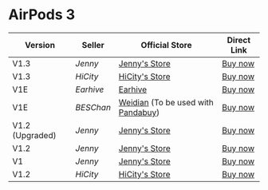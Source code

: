 # AirPods 3

| Version         | Seller    | Official Store                                                                                      | Direct Link                              |
|-----------------|-----------|-----------------------------------------------------------------------------------------------------|------------------------------------------|
| V1.3            | *Jenny*   | [Jenny's Store](https://jenny.airreps.info)                                                         | [Buy now](http://airreps.link/jenny)     |
| V1.3            | *HiCity*  | [HiCity's Store](https://hicitypods.com)                                                            | [Buy now](https://airreps.link/hcv13g3)  |
| V1E             | *Earhive* | [Earhive](https://earhive.com)                                                                      | [Buy now](https://airreps.link/ehv1e)    |
| V1E             | *BESChan* | [Weidian](https://airreps.link/beschan) (To be used with [Pandabuy](https://airreps.link/pandabuy)) | [Buy now](https://airreps.link/beschan)  |
| V1.2 (Upgraded) | *Jenny*   | [Jenny's Store](https://jenny.airreps.info)                                                         | [Buy now](http://airreps.link/jenny)     |
| V1.2            | *Jenny*   | [Jenny's Store](https://jenny.airreps.info)                                                         | [Buy now](http://airreps.link/jenny)     |
| V1              | *Jenny*   | [Jenny's Store](https://jenny.airreps.info)                                                         | [Buy now](http://airreps.link/jenny)     |
| V1.2            | *HiCity*  | [HiCity's Store](https://hicitypods.com)                                                            | [Buy now](http://airreps.link/hicityv12) |